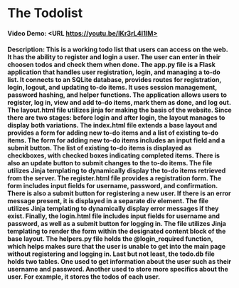 # The Todolist
#### Video Demo:  <URL https://youtu.be/IKr3rL4I1IM>
#### Description: This is a working todo list that users can access on the web. It has the ability to register and login a user. The user can enter in their choosen todos and check them when done. The app.py file is a Flask application that handles user registration, login, and managing a to-do list. It connects to an SQLite database, provides routes for registration, login, logout, and updating to-do items. It uses session management, password hashing, and helper functions. The application allows users to register, log in, view and add to-do items, mark them as done, and log out. The layout.html file utilizes jinja for making the basis of the website. Since there are two stages: before login and after login, the layout manages to display both variations. The index.html file extends a base layout and provides a form for adding new to-do items and a list of existing to-do items. The form for adding new to-do items includes an input field and a submit button. The list of existing to-do items is displayed as checkboxes, with checked boxes indicating completed items. There is also an update button to submit changes to the to-do items. The file utilizes Jinja templating to dynamically display the to-do items retrieved from the server. The register.html file provides a registration form. The form includes input fields for username, password, and confirmation. There is also a submit button for registering a new user. If there is an error message present, it is displayed in a separate div element. The file utilizes Jinja templating to dynamically display error messages if they exist. Finally, the login.html file includes input fields for username and password, as well as a submit button for logging in. The file utilizes Jinja templating to render the form within the designated content block of the base layout. The helpers.py file holds the @login_required function, which helps makes sure that the user is unable to get into the main page without registering and logging in. Last but not least, the todo.db file holds two tables. One used to get information about the user such as their username and password. Another used to store more specifics about the user. For example, it stores the todos of each user.
